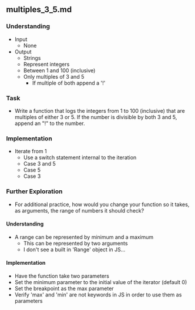 ## multiples_3_5.md

### Understanding
- Input
  + None
- Output
  + Strings
  + Represent integers
  + Between 1 and 100 (inclusive)
  + Only multiples of 3 and 5
    * If multiple of both append a '!'

### Task
- Write a function that logs the integers from 1 to 100 (inclusive) that are multiples of either 3 or 5. If the number is divisible by both 3 and 5, append an "!" to the number.

### Implementation
- Iterate from 1
  + Use a switch statement internal to the iteration
  + Case 3 and 5
  + Case 5
  + Case 3

### Further Exploration
- For additional practice, how would you change your function so it takes, as arguments, the range of numbers it should check?

#### Understanding
- A range can be represented by minimum and a maximum
  + This can be represented by two arguments
  + I don't see a built in 'Range' object in JS...

#### Implementation
- Have the function take two parameters
- Set the minimum parameter to the initial value of the iterator (default 0)
- Set the breakpoint as the max parameter
- Verify 'max' and 'min' are not keywords in JS in order to use them as parameters